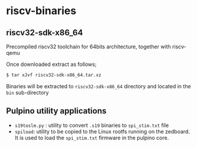# riscv-binaries

## riscv32-sdk-x86_64
Precompiled riscv32 toolchain for 64bits architecture, together with riscv-qemu

Once downloaded extract as follows;
```sh
$ tar xJvf riscv32-sdk-x86_64.tar.xz
```
Binaries will be extracted to `riscv32-sdk-x86_64` directory and located in the `bin` sub-directory

## Pulpino utility applications
- `s19toslm.py` : utility to convert `.s19` binaries to `spi_stim.txt` file
- `spiload`: utility to be copied to the Linux rootfs running on the zedboard. It is used to load the `spi_stim.txt` firmware in the pulpino core.
